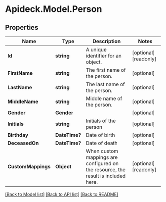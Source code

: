 # Apideck.Model.Person

## Properties

Name | Type | Description | Notes
------------ | ------------- | ------------- | -------------
**Id** | **string** | A unique identifier for an object. | [optional] [readonly] 
**FirstName** | **string** | The first name of the person. | [optional] 
**LastName** | **string** | The last name of the person. | [optional] 
**MiddleName** | **string** | Middle name of the person. | [optional] 
**Gender** | **Gender** |  | [optional] 
**Initials** | **string** | Initials of the person | [optional] 
**Birthday** | **DateTime?** | Date of birth | [optional] 
**DeceasedOn** | **DateTime?** | Date of death | [optional] 
**CustomMappings** | **Object** | When custom mappings are configured on the resource, the result is included here. | [optional] [readonly] 

[[Back to Model list]](../README.md#documentation-for-models) [[Back to API list]](../README.md#documentation-for-api-endpoints) [[Back to README]](../README.md)

